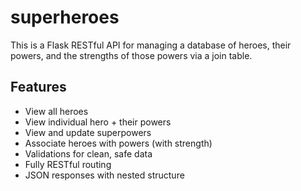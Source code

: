 # superheroes
  This is a Flask RESTful API for managing a database of heroes, their powers, and the strengths of those powers via a join table.


##  Features

- View all heroes
- View individual hero + their powers
- View and update superpowers
- Associate heroes with powers (with strength)
- Validations for clean, safe data
- Fully RESTful routing
- JSON responses with nested structure